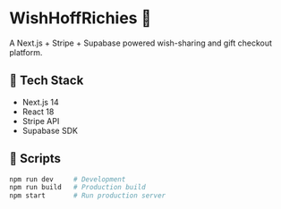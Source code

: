 # WishHoffRichies 🎁

A Next.js + Stripe + Supabase powered wish-sharing and gift checkout platform.

## 🧠 Tech Stack
- Next.js 14
- React 18
- Stripe API
- Supabase SDK

## 🚀 Scripts
```bash
npm run dev     # Development
npm run build   # Production build
npm start       # Run production server
